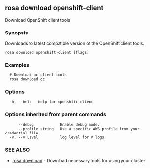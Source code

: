 ## rosa download openshift-client

Download OpenShift client tools

### Synopsis

Downloads to latest compatible version of the OpenShift client tools.

```
rosa download openshift-client [flags]
```

### Examples

```
  # Download oc client tools
  rosa download oc
```

### Options

```
  -h, --help   help for openshift-client
```

### Options inherited from parent commands

```
      --debug            Enable debug mode.
      --profile string   Use a specific AWS profile from your credential file.
  -v, --v Level          log level for V logs
```

### SEE ALSO

* [rosa download](rosa_download.md)	 - Download necessary tools for using your cluster


